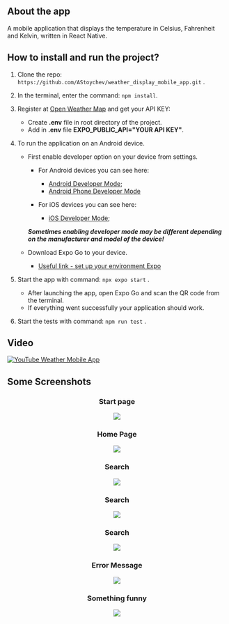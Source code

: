## About the app

A mobile application that displays the temperature in Celsius, Fahrenheit and Kelvin, written in React Native.

## How to install and run the project?
1. Clone the repo: `https://github.com/AStoychev/weather_display_mobile_app.git` .

2. In the terminal, enter the command: `npm install`.

3. Register at [Open Weather Map](https://openweathermap.org/) and get your API KEY:
    - Create **.env** file in root directory of the project.
    - Add in **.env** file **EXPO_PUBLIC_API="YOUR API KEY"**.

4. To run the application on an Android device.
    - First enable developer option on your device from settings.
        * For Android devices you can see here:
            - [Android Developer Mode](https://developer.android.com/studio/debug/dev-options);
            - [Android Phone Developer Mode](https://www.digitaltrends.com/mobile/how-to-get-developer-options-on-android/)

        * For iOS devices you can see here:
            - [iOS Developer Mode](https://docs.expo.dev/guides/ios-developer-mode/);

        ***Sometimes enabling developer mode may be different depending on the manufacturer and model of the device!***
        
    - Download Expo Go to your device.
        - [Useful link - set up your environment Expo](https://docs.expo.dev/get-started/set-up-your-environment/?platform=android&device=physical)

5. Start the app with command: `npx expo start` .
    - After launching the app, open Expo Go and scan the QR code from the terminal.
    - If everything went successfully your application should work.

6. Start the tests with command: `npm run test` .

## Video
[![YouTube Weather Mobile App](https://img.youtube.com/vi/6zQyilViuKM/0.jpg)](https://www.youtube.com/shorts/6zQyilViuKM)

## Some Screenshots


<h3 align="center">Start page</h3>
<p align="center">
  <img src="https://github.com/AStoychev/weather_display_mobile_app/blob/master/assets/Screenshots/start-screen.jpg">
</p>


<h3 align="center">Home Page</h3>
<p align="center">
  <img src="https://github.com/AStoychev/weather_display_mobile_app/blob/master/assets/Screenshots/home.jpg">
</p>


<h3 align="center">Search</h3>
<p align="center">
  <img src="https://github.com/AStoychev/weather_display_mobile_app/blob/master/assets/Screenshots/search-first.jpg">
</p>


<h3 align="center">Search</h3>
<p align="center">
  <img src="https://github.com/AStoychev/weather_display_mobile_app/blob/master/assets/Screenshots/search-second.jpg">
</p>


<h3 align="center">Search</h3>
<p align="center">
  <img src="https://github.com/AStoychev/weather_display_mobile_app/blob/master/assets/Screenshots/search-third.jpg">
</p>


<h3 align="center">Error Message</h3>
<p align="center">
  <img src="https://github.com/AStoychev/weather_display_mobile_app/blob/master/assets/Screenshots/error.jpg">
</p>


<h3 align="center">Something funny</h3>
<p align="center">
  <img src="https://github.com/AStoychev/weather_display_mobile_app/blob/master/assets/Screenshots/carrot.jpg">
</p>
